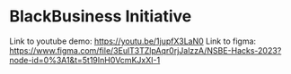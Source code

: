 # BlackBusiness Initiative
 
Link to youtube demo: https://youtu.be/1jupfX3LaN0
Link to figma: https://www.figma.com/file/3EulT3TZlpAqr0rjJalzzA/NSBE-Hacks-2023?node-id=0%3A1&t=5t19InH0VcmKJxXI-1
